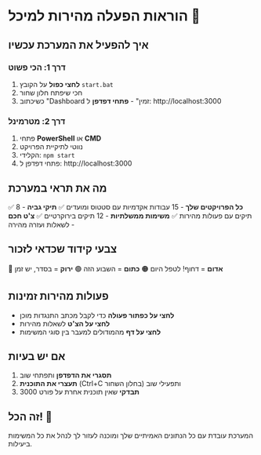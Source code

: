 # הוראות הפעלה מהירות למיכל 🚀

## איך להפעיל את המערכת עכשיו

### דרך 1: הכי פשוט
1. **לחצי כפול** על הקובץ `start.bat`
2. חכי שיפתח חלון שחור
3. כשיכתוב "Dashboard זמין" - **פתחי דפדפן** ל: http://localhost:3000

### דרך 2: מטרמינל
1. פתחי **PowerShell** או **CMD**
2. נווטי לתיקיית הפרויקט
3. הקלידי: `npm start`
4. פתחי דפדפן ל: http://localhost:3000

## מה את תראי במערכת

✅ **כל הפרויקטים שלך** - 15 עבודות אקדמיות עם סטטוס ומועדים
✅ **תיקי גביה** - 8 תיקים עם פעולות מהירות
✅ **משימות ממשלתיות** - 12 תיקים בירוקרטיים
✅ **צ'ט חכם** - לשאלות ועזרה מהירה

## צבעי קידוד שכדאי לזכור

🔴 **אדום** = דחוף! לטפל היום
🟠 **כתום** = השבוע הזה
🟢 **ירוק** = בסדר, יש זמן

## פעולות מהירות זמינות

- **לחצי על כפתור פעולה** כדי לקבל מכתב התנגדות מוכן
- **לחצי על הצ'ט** לשאלות מהירות
- **לחצי על דף** מהמודולים למעבר בין סוגי המשימות

## אם יש בעיות

1. **תסגרי את הדפדפן** ותפתחי שוב
2. **תעצרי את התוכנית** (Ctrl+C בחלון השחור) ותפעילי שוב
3. **תבדקי** שאין תוכנית אחרת על פורט 3000

## זה הכל! 🎊

המערכת עובדת עם כל הנתונים האמיתיים שלך ומוכנה לעזור לך לנהל את כל המשימות ביעילות.